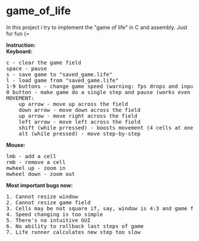 # game_of_life
In this project i try to implement the "game of life" in C and assembly. Just for fun (=

<b>Instruction:</b><br>
<b>Keyboard:</b><br>
<pre>
c - clear the game field
space - pause
s - save game to "saved_game.life"
l - load game from "saved_game.life"
1-9 buttons - change game speed (warning: fps drops and input lags on high speed)
0 button - make game do a single step and pause (works even when paused)
MOVEMENT:
    up arrow - move up across the field
    down arrow - move down across the field
    up arrow - move right across the field
    left arrow - move left across the field
    shift (while prressed) - boosts movement (4 cells at one step)
    alt (while pressed) - move step-by-step
</pre>
<b>Mouse:</b><br>
<pre>
lmb - add a cell
rmb - remove a cell
mwheel up - zoom in
mwheel down - zoom out
</pre>

<b>Most important bugs now:</b><br>
<pre>
1. Cannot resize window
2. Cannot resize game field
3. Cells may be not square if, say, window is 4:3 and game field is 16:9
4. Speed changing is too simple
5. There's no intuitive GUI
6. No ability to rollback last steps of game
7. Life runner calculates new step too slow
</pre>
